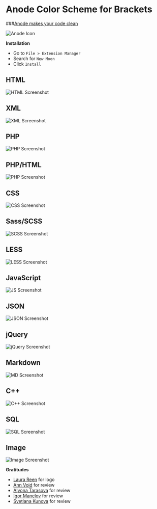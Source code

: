 Anode Color Scheme for Brackets
===========================
###[Anode makes your code clean](https://github.com/artem-solovev/anode/)

![Anode Icon](anode-logo.png)


**Installation**

* Go to `File > Extension Manager`
* Search for `New Moon`
* Click `Install`

## HTML
![HTML Screenshot](screenshots/html.png)

## XML
![XML Screenshot](screenshots/xml.png)

## PHP
![PHP Screenshot](screenshots/php.png)

## PHP/HTML
![PHP Screenshot](screenshots/php-html.png)

## CSS
![CSS Screenshot](screenshots/css.png)

## Sass/SCSS
![SCSS Screenshot](screenshots/sass-scss.png)

## LESS
![LESS Screenshot](screenshots/less.png)

## JavaScript
![JS Screenshot](screenshots/js.png)

## JSON
![JSON Screenshot](screenshots/json.png)

## jQuery
![jQuery Screenshot](screenshots/jquery.png)

## Markdown
![MD Screenshot](screenshots/md.png)

## C++
![C++ Screenshot](screenshots/cpp.png)

## SQL
![SQL Screenshot](screenshots/sql.png)

## Image
![Image Screenshot](screenshots/image.png)

**Gratitudes**
* [Laura Reen](http://laurareen.com/) for logo
* [Ann Void](https://www.facebook.com/anastasia.eliza.soloveva) for review
* [Alyona Tarasova](https://new.vk.com/alenktaras) for review
* [Igor Manelov](https://new.vk.com/holypawer) for review
* [Svetlana Kunova](http://kunova.ru/) for review